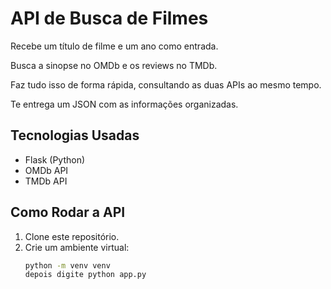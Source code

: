 # API de Busca de Filmes

Recebe um título de filme e um ano como entrada.

Busca a sinopse no OMDb e os reviews no TMDb.

Faz tudo isso de forma rápida, consultando as duas APIs ao mesmo tempo.

Te entrega um JSON com as informações organizadas.

## Tecnologias Usadas
- Flask (Python)
- OMDb API
- TMDb API

## Como Rodar a API

1. Clone este repositório.
2. Crie um ambiente virtual:
   ```sh
   python -m venv venv
   depois digite python app.py
